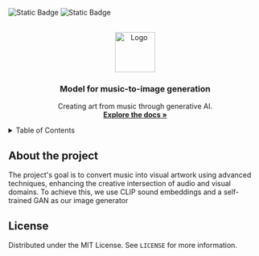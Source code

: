 ![Static Badge](https://img.shields.io/badge/CONTRIBUTORS-3-red?link=https%3A%2F%2Fgithub.com%2FSmulemun%2Fmusic-to-image%2Fgraphs%2Fcontributors)
![Static Badge](https://img.shields.io/badge/LICENSE-MIT-green?link=https%3A%2F%2Fgithub.com%2FSmulemun%2Fmusic-to-image%2Fblob%2Fmain%2FLICENSE)


<!-- PROJECT LOGO -->
<br />
<div align="center">
  <a href="https://github.com/othneildrew/Best-README-Template">
    <img src="https://static.vecteezy.com/system/resources/thumbnails/019/899/972/small/music-notes-white-free-png.png" alt="Logo" width="80" height="80">
  </a>

  <h3 align="center">Model for music-to-image generation</h3>

  <p align="center">
    Creating art from music through generative AI.
    <br />
    <a href="https://github.com/Smulemun/music-to-image"><strong>Explore the docs »</strong></a>
    <br />
  </p>
</div>

<!-- TABLE OF CONTENTS -->
<details>
  <summary>Table of Contents</summary>
  <ol>
    <li>
      <a href="#about-the-project">About The Project</a>
    </li>
     <li><a href="#license">License</a></li>
  </ol>
</details>

<!-- ABOUT -->
## About the project
The project's goal is to convert music into visual artwork using advanced techniques, enhancing the creative intersection of audio and visual domains. To achieve this, we use CLIP sound embeddings and a self-trained GAN as our image generator

<!-- LICENSE -->
## License
Distributed under the MIT License. See `LICENSE` for more information.
